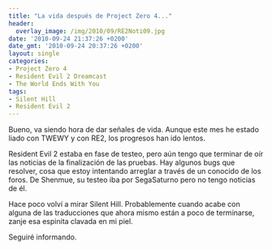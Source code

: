 ```yaml
---
title: "La vida después de Project Zero 4..."
header:
  overlay_image: /img/2010/09/RE2Noti09.jpg
date: '2010-09-24 21:37:26 +0200'
date_gmt: '2010-09-24 20:37:26 +0200'
layout: single
categories:
- Project Zero 4
- Resident Evil 2 Dreamcast
- The World Ends With You
tags:
- Silent Hill
- Resident Evil 2
---
```

Bueno, va siendo hora de dar señales de vida. Aunque este mes he estado liado 
con TWEWY y con RE2, los progresos han ido lentos.

Resident Evil 2 estaba en fase de testeo, pero aún tengo que terminar de oír 
las noticias de la finalización de las pruebas. Hay algunos bugs que resolver, 
cosa que estoy intentando arreglar a través de un conocido de los foros. De 
Shenmue, su testeo iba por SegaSaturno pero no tengo noticias de él.

Hace poco volví a mirar Silent Hill. Probablemente cuando acabe con alguna de 
las traducciones que ahora mismo están a poco de terminarse, zanje esa espinita 
clavada en mi piel.

Seguiré informando.
